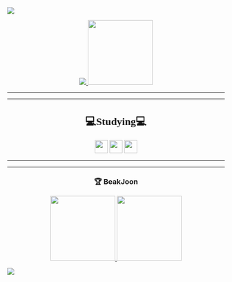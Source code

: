 <img src="https://capsule-render.vercel.app/api?type=waving&color=BDBDC8&height=150&section=header" />

<p align="center">
  <a href="https://github-readme-stats.vercel.app/api/top-langs/?username=Gjuni&layout=compact">
    <img src="https://github-readme-stats.vercel.app/api/top-langs/?username=Gjuni&layout=compact" />
  </a>
  <img src="https://github-readme-stats.vercel.app/api?username=Gjuni&show_icons=true&theme=highcontrast" height="150" />
</p>
<hr><hr/>
<h2 align="center" style="font-family: 'Comic Sans MS', 'Comic Sans', cursive; font-size: 24px;">
  💻Studying💻
</h2>

<p align="center">
  <img src="https://img.shields.io/badge/JavaScript-F7DF1E?style=flat-square&logo=JavaScript&logoColor=white" height="30" />
  <img src="https://img.shields.io/badge/Python-3776AB?style=flat-square&logo=python&logoColor=white" height="30" />
  <img src="https://img.shields.io/badge/Java-007396?style=flat-square&logo=java&logoColor=white" height="30" />
</p>
<hr><hr/>
<h3 align="center">🏆 BeakJoon</h3>

<p align="center">
  <a href="https://solved.ac/kmj0601">
    <img src="http://mazassumnida.wtf/api/generate_badge?boj=kmj0601" height="150" />
  </a>
  <img src="https://github.com/user-attachments/assets/a0689534-c4ed-49e6-87cf-17dff33a5b89" width="150" />
</p>

<img src="https://capsule-render.vercel.app/api?type=waving&color=BDBDC8&height=150&section=footer" />
